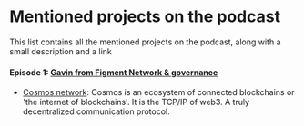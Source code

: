 # Mentioned projects on the podcast

This list contains all the mentioned projects on the podcast, along with a small description and a link

#### Episode 1: [Gavin from Figment Network & governance](https://www.citizencosmos.space/figment-network-governance)
- [Cosmos network](https://cosmos.network/): Cosmos is an ecosystem of connected blockchains or 'the internet of blockchains'. It is the TCP/IP of web3. A truly decentralized communication protocol.
